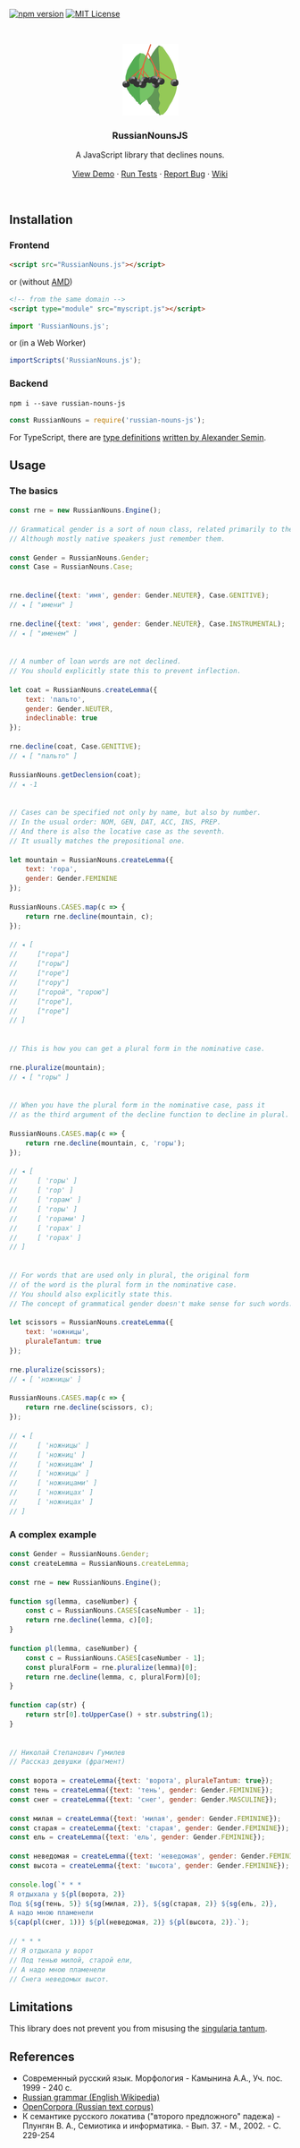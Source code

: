 [![npm version][npm-shield]][npm-url]
[![MIT License][license-shield]][license-url]


<!-- PROJECT LOGO -->
<br />
<p align="center">
  <img src="logo.svg" alt="Logo" width="101" height="128">

  <h3 align="center">RussianNounsJS</h3>

  <p align="center">
    A JavaScript library that declines nouns.
    <br />
    <br />
    <a href="https://georgy7.github.io/RussianNounsJS/">View Demo</a>
    ·
    <a href="https://georgy7.github.io/RussianNounsJS/testing.html">Run Tests</a>
    ·
    <a href="https://github.com/georgy7/RussianNounsJS/issues">Report Bug</a>
    ·
    <a href="https://github.com/georgy7/RussianNounsJS/wiki">Wiki</a>
  </p>
</p>
<br />


## Installation

### Frontend

```html
<script src="RussianNouns.js"></script>
```

or (without [AMD](https://en.wikipedia.org/wiki/Asynchronous_module_definition))

```html
<!-- from the same domain -->
<script type="module" src="myscript.js"></script>
```

```js
import 'RussianNouns.js';
```

or (in a Web Worker)

```js
importScripts('RussianNouns.js');
```

### Backend

```
npm i --save russian-nouns-js
```

```js
const RussianNouns = require('russian-nouns-js');
```

For TypeScript, there are
[type definitions](https://www.npmjs.com/package/@types/russian-nouns-js)
[written by Alexander Semin](https://github.com/RusAnonym/DefinitelyTyped/tree/master/types/russian-nouns-js).

## Usage

### The basics

```js
const rne = new RussianNouns.Engine();

// Grammatical gender is a sort of noun class, related primarily to their sound.
// Although mostly native speakers just remember them.

const Gender = RussianNouns.Gender;
const Case = RussianNouns.Case;


rne.decline({text: 'имя', gender: Gender.NEUTER}, Case.GENITIVE);
// ◂ [ "имени" ]

rne.decline({text: 'имя', gender: Gender.NEUTER}, Case.INSTRUMENTAL);
// ◂ [ "именем" ]


// A number of loan words are not declined.
// You should explicitly state this to prevent inflection.

let coat = RussianNouns.createLemma({
    text: 'пальто',
    gender: Gender.NEUTER,
    indeclinable: true
});

rne.decline(coat, Case.GENITIVE);
// ◂ [ "пальто" ]

RussianNouns.getDeclension(coat);
// ◂ -1


// Cases can be specified not only by name, but also by number.
// In the usual order: NOM, GEN, DAT, ACC, INS, PREP.
// And there is also the locative case as the seventh.
// It usually matches the prepositional one.

let mountain = RussianNouns.createLemma({
    text: 'гора',
    gender: Gender.FEMININE
});

RussianNouns.CASES.map(c => {
    return rne.decline(mountain, c);
});

// ◂ [
//     ["гора"]
//     ["горы"]
//     ["горе"]
//     ["гору"]
//     ["горой", "горою"]
//     ["горе"],
//     ["горе"]
// ]


// This is how you can get a plural form in the nominative case.

rne.pluralize(mountain);
// ◂ [ "горы" ]


// When you have the plural form in the nominative case, pass it
// as the third argument of the decline function to decline in plural.

RussianNouns.CASES.map(c => {
    return rne.decline(mountain, c, 'горы');
});

// ◂ [ 
//     [ 'горы' ]
//     [ 'гор' ]
//     [ 'горам' ]
//     [ 'горы' ]
//     [ 'горами' ]
//     [ 'горах' ]
//     [ 'горах' ]
// ]


// For words that are used only in plural, the original form
// of the word is the plural form in the nominative case.
// You should also explicitly state this.
// The concept of grammatical gender doesn't make sense for such words.

let scissors = RussianNouns.createLemma({
    text: 'ножницы',
    pluraleTantum: true
});

rne.pluralize(scissors);
// ◂ [ 'ножницы' ]

RussianNouns.CASES.map(c => {
    return rne.decline(scissors, c);
});

// ◂ [
//     [ 'ножницы' ]
//     [ 'ножниц' ]
//     [ 'ножницам' ]
//     [ 'ножницы' ]
//     [ 'ножницами' ]
//     [ 'ножницах' ]
//     [ 'ножницах' ] 
// ]
```

### A complex example

```js
const Gender = RussianNouns.Gender;
const createLemma = RussianNouns.createLemma;

const rne = new RussianNouns.Engine();

function sg(lemma, caseNumber) {
    const c = RussianNouns.CASES[caseNumber - 1];
    return rne.decline(lemma, c)[0];
}

function pl(lemma, caseNumber) {
    const c = RussianNouns.CASES[caseNumber - 1];
    const pluralForm = rne.pluralize(lemma)[0];
    return rne.decline(lemma, c, pluralForm)[0];
}

function cap(str) {
    return str[0].toUpperCase() + str.substring(1);
}


// Николай Степанович Гумилев
// Рассказ девушки (фрагмент)

const ворота = createLemma({text: 'ворота', pluraleTantum: true});
const тень = createLemma({text: 'тень', gender: Gender.FEMININE});
const снег = createLemma({text: 'снег', gender: Gender.MASCULINE});

const милая = createLemma({text: 'милая', gender: Gender.FEMININE});
const старая = createLemma({text: 'старая', gender: Gender.FEMININE});
const ель = createLemma({text: 'ель', gender: Gender.FEMININE});

const неведомая = createLemma({text: 'неведомая', gender: Gender.FEMININE});
const высота = createLemma({text: 'высота', gender: Gender.FEMININE});

console.log(`* * *
Я отдыхала у ${pl(ворота, 2)}
Под ${sg(тень, 5)} ${sg(милая, 2)}, ${sg(старая, 2)} ${sg(ель, 2)},
А надо мною пламенели
${cap(pl(снег, 1))} ${pl(неведомая, 2)} ${pl(высота, 2)}.`);

// * * *
// Я отдыхала у ворот
// Под тенью милой, старой ели,
// А надо мною пламенели
// Снега неведомых высот.
```

## Limitations

This library does not prevent you from misusing the [singularia tantum](https://en.wikipedia.org/wiki/Plurale_tantum#Singulare_tantum).

## References
- Современный русский язык. Морфология - Камынина А.А., Уч. пос. 1999 - 240 с.
- [Russian grammar (English Wikipedia)](http://en.wikipedia.org/wiki/Russian_grammar)
- [OpenCorpora (Russian text corpus)](http://opencorpora.org/)
- К семантике русского локатива ("второго предложного" падежа) - Плунгян В. А., Семиотика и информатика. - Вып. 37. - М., 2002. - С. 229-254


<!-- MARKDOWN LINKS & IMAGES -->
<!-- https://www.markdownguide.org/basic-syntax/#reference-style-links -->
[npm-shield]: https://img.shields.io/npm/v/russian-nouns-js.svg?style=for-the-badge
[npm-url]: https://www.npmjs.com/package/russian-nouns-js
[license-shield]: https://img.shields.io/github/license/georgy7/RussianNounsJS.svg?style=for-the-badge
[license-url]: https://github.com/georgy7/RussianNounsJS/blob/release/LICENSE.txt
